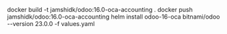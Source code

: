 docker build -t jamshidk/odoo:16.0-oca-accounting .
docker push jamshidk/odoo:16.0-oca-accounting
helm install odoo-16-oca bitnami/odoo --version 23.0.0 -f values.yaml